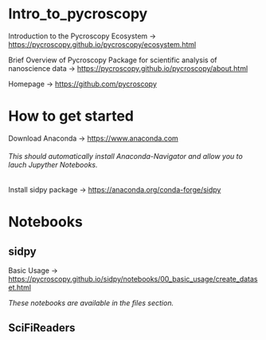 # Intro_to_pycroscopy
Introduction to the Pycroscopy Ecosystem -> https://pycroscopy.github.io/pycroscopy/ecosystem.html 

Brief Overview of Pycroscopy Package for scientific analysis of nanoscience data -> https://pycroscopy.github.io/pycroscopy/about.html

Homepage -> https://github.com/pycroscopy

# How to get started

Download Anaconda -> https://www.anaconda.com

###### This should automatically install Anaconda-Navigator and allow you to lauch Jupyther Notebooks.

Install sidpy package -> https://anaconda.org/conda-forge/sidpy

# Notebooks

## sidpy
Basic Usage -> https://pycroscopy.github.io/sidpy/notebooks/00_basic_usage/create_dataset.html

*These notebooks are available in the files section.*

## SciFiReaders
